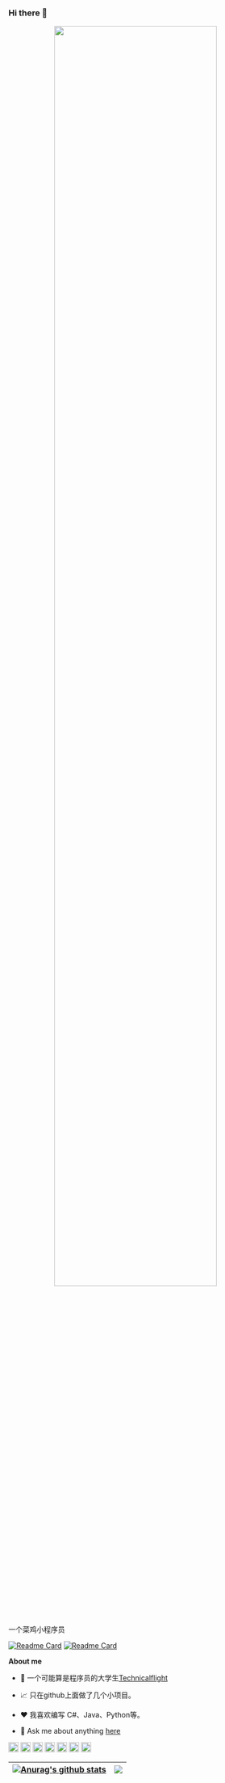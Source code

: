 ### Hi there 👋

<!--
**Technicalflight/Technicalflight** is a ✨ _special_ ✨ repository because its `README.md` (this file) appears on your GitHub profile.

Here are some ideas to get you started:

- 🔭 I’m currently working on ...
- 🌱 I’m currently learning ...
- 👯 I’m looking to collaborate on ...
- 🤔 I’m looking for help with ...
- 💬 Ask me about ...
- 📫 How to reach me: ...
- 😄 Pronouns: ...
- ⚡ Fun fact: ...
-->
<p align="center"><a href="https://github.com/Technicalflight"><img width="80%" src="https://www.helloimg.com/images/2022/05/22/ZG6MbT.jpg" /></a></p>

<br />

一个菜鸡小程序员

[![Readme Card](https://readme-stats-sable.vercel.app/api/pin/?username=anuraghazra&repo=github-readme-stats)](https://github.com/Technicalflight/github-readme-stats)
[![Readme Card](https://readme-stats-sable.vercel.app/api/pin/?username=Technicalflight&repo=Technicalflight)](https://github.com/Technicalflight/Technicalflight)

**About me**

- 💼 一个可能算是程序员的大学生[Technicalflight](https://github.com/Technicalflight)

- 📈 只在github上面做了几个小项目。

- ❤️ 我喜欢编写 C#、Java、Python等。

- 💬 Ask me about anything [here](https://github.com/Technicalflight/Technicalflight/issues)

<code><img height="20" src="https://ghproxy.com/https://github.com/github/explore/blob/a87affe848d686a8c2acf57cabd282550eb750b2/topics/android/android.png"></code>
<code><img height="20" src="https://ghproxy.com/https://raw.githubusercontent.com/github/explore/80688e429a7d4ef2fca1e82350fe8e3517d3494d/topics/c/c.png"></code>
<code><img height="20" src="https://ghproxy.com/https://raw.githubusercontent.com/github/explore/80688e429a7d4ef2fca1e82350fe8e3517d3494d/topics/cpp/cpp.png"></code>
<code><img height="20" src="https://ghproxy.com/https://github.com/github/explore/blob/a87affe848d686a8c2acf57cabd282550eb750b2/topics/css/css.png"></code>
<code><img height="20" src="https://ghproxy.com/https://raw.githubusercontent.com/github/explore/80688e429a7d4ef2fca1e82350fe8e3517d3494d/topics/nodejs/nodejs.png"></code>
<code><img height="20" src="https://ghproxy.com/https://raw.githubusercontent.com/github/explore/80688e429a7d4ef2fca1e82350fe8e3517d3494d/topics/java/java.png"></code>
<code><img height="20" src="https://ghproxy.com/https://raw.githubusercontent.com/github/explore/80688e429a7d4ef2fca1e82350fe8e3517d3494d/topics/python/python.png"></code>  


| <a href="https://github.com/Technicalflight/github-readme-stats"><img align="center" src="https://readme-stats-sable.vercel.app/api?username=Technicalflight&show_icons=true&include_all_commits=true&theme=buefy&hide_border=true" alt="Anurag's github stats" /></a> | <a href="https://github.com/Technicalflight/github-readme-stats"><img align="center" src="https://readme-stats-sable.vercel.app/api/top-langs/?username=Technicalflight&layout=compact&theme=buefy&hide_border=true" /></a> |
| ------------- | ------------- |
